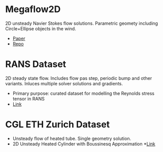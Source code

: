 # Megaflow2D
2D unsteady Navier Stokes flow solutions. Parametric geomety including Circle+Ellipse objects in the wind. 
* [Paper](https://github.com/cmudrc/MegaFlow2D/blob/main/xu2023.pdf)
* [Repo](https://github.com/cmudrc/MegaFlow2D/)


# RANS Dataset
2D steady state flow. Includes flow pas step, periodic bump and other variants. Inluces multiple solver solutions and gradients. 
* Primary purpose:  curated dataset for modelling the Reynolds stress tensor in RANS
* [Link](https://www.kaggle.com/datasets/ryleymcconkey/ml-turbulence-dataset/data)

# CGL ETH Zurich Dataset
* Unsteady flow of heated tube. Single geometry solution.
* 2D Unsteady Heated Cylinder with Boussinesq Approximation
*[Link](https://cgl.ethz.ch/research/visualization/data.php)
